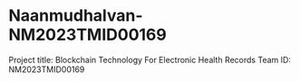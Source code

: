 # Naanmudhalvan-NM2023TMID00169
Project title: Blockchain Technology For Electronic Health Records
Team ID: NM2023TMID00169

